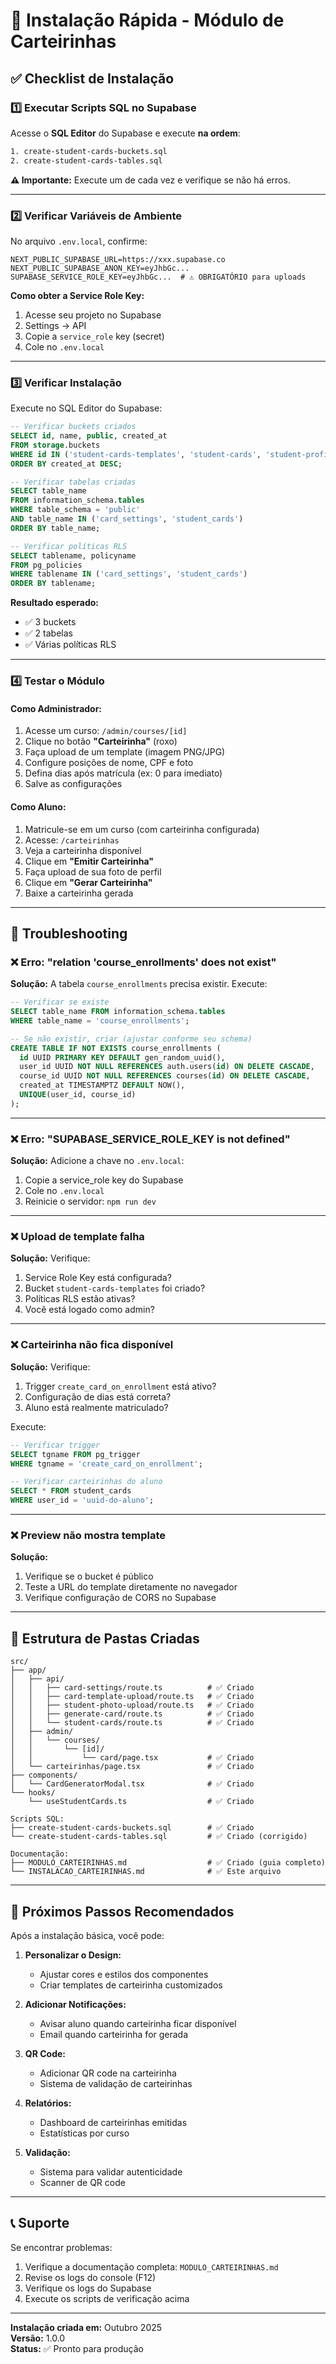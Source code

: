 # 🚀 Instalação Rápida - Módulo de Carteirinhas

## ✅ Checklist de Instalação

### 1️⃣ Executar Scripts SQL no Supabase

Acesse o **SQL Editor** do Supabase e execute **na ordem**:

```bash
1. create-student-cards-buckets.sql
2. create-student-cards-tables.sql
```

**⚠️ Importante:** Execute um de cada vez e verifique se não há erros.

---

### 2️⃣ Verificar Variáveis de Ambiente

No arquivo `.env.local`, confirme:

```env
NEXT_PUBLIC_SUPABASE_URL=https://xxx.supabase.co
NEXT_PUBLIC_SUPABASE_ANON_KEY=eyJhbGc...
SUPABASE_SERVICE_ROLE_KEY=eyJhbGc...  # ⚠️ OBRIGATÓRIO para uploads
```

**Como obter a Service Role Key:**
1. Acesse seu projeto no Supabase
2. Settings → API
3. Copie a `service_role` key (secret)
4. Cole no `.env.local`

---

### 3️⃣ Verificar Instalação

Execute no SQL Editor do Supabase:

```sql
-- Verificar buckets criados
SELECT id, name, public, created_at
FROM storage.buckets
WHERE id IN ('student-cards-templates', 'student-cards', 'student-profile-photos')
ORDER BY created_at DESC;

-- Verificar tabelas criadas
SELECT table_name
FROM information_schema.tables
WHERE table_schema = 'public'
AND table_name IN ('card_settings', 'student_cards')
ORDER BY table_name;

-- Verificar políticas RLS
SELECT tablename, policyname
FROM pg_policies
WHERE tablename IN ('card_settings', 'student_cards')
ORDER BY tablename;
```

**Resultado esperado:**
- ✅ 3 buckets
- ✅ 2 tabelas
- ✅ Várias políticas RLS

---

### 4️⃣ Testar o Módulo

#### Como Administrador:

1. Acesse um curso: `/admin/courses/[id]`
2. Clique no botão **"Carteirinha"** (roxo)
3. Faça upload de um template (imagem PNG/JPG)
4. Configure posições de nome, CPF e foto
5. Defina dias após matrícula (ex: 0 para imediato)
6. Salve as configurações

#### Como Aluno:

1. Matricule-se em um curso (com carteirinha configurada)
2. Acesse: `/carteirinhas`
3. Veja a carteirinha disponível
4. Clique em **"Emitir Carteirinha"**
5. Faça upload de sua foto de perfil
6. Clique em **"Gerar Carteirinha"**
7. Baixe a carteirinha gerada

---

## 🔧 Troubleshooting

### ❌ Erro: "relation 'course_enrollments' does not exist"

**Solução:** A tabela `course_enrollments` precisa existir. Execute:

```sql
-- Verificar se existe
SELECT table_name FROM information_schema.tables 
WHERE table_name = 'course_enrollments';

-- Se não existir, criar (ajustar conforme seu schema)
CREATE TABLE IF NOT EXISTS course_enrollments (
  id UUID PRIMARY KEY DEFAULT gen_random_uuid(),
  user_id UUID NOT NULL REFERENCES auth.users(id) ON DELETE CASCADE,
  course_id UUID NOT NULL REFERENCES courses(id) ON DELETE CASCADE,
  created_at TIMESTAMPTZ DEFAULT NOW(),
  UNIQUE(user_id, course_id)
);
```

---

### ❌ Erro: "SUPABASE_SERVICE_ROLE_KEY is not defined"

**Solução:** Adicione a chave no `.env.local`:

1. Copie a service_role key do Supabase
2. Cole no `.env.local`
3. Reinicie o servidor: `npm run dev`

---

### ❌ Upload de template falha

**Solução:** Verifique:

1. Service Role Key está configurada?
2. Bucket `student-cards-templates` foi criado?
3. Políticas RLS estão ativas?
4. Você está logado como admin?

---

### ❌ Carteirinha não fica disponível

**Solução:** Verifique:

1. Trigger `create_card_on_enrollment` está ativo?
2. Configuração de dias está correta?
3. Aluno está realmente matriculado?

Execute:

```sql
-- Verificar trigger
SELECT tgname FROM pg_trigger 
WHERE tgname = 'create_card_on_enrollment';

-- Verificar carteirinhas do aluno
SELECT * FROM student_cards 
WHERE user_id = 'uuid-do-aluno';
```

---

### ❌ Preview não mostra template

**Solução:**

1. Verifique se o bucket é público
2. Teste a URL do template diretamente no navegador
3. Verifique configuração de CORS no Supabase

---

## 📝 Estrutura de Pastas Criadas

```
src/
├── app/
│   ├── api/
│   │   ├── card-settings/route.ts          # ✅ Criado
│   │   ├── card-template-upload/route.ts   # ✅ Criado
│   │   ├── student-photo-upload/route.ts   # ✅ Criado
│   │   ├── generate-card/route.ts          # ✅ Criado
│   │   └── student-cards/route.ts          # ✅ Criado
│   ├── admin/
│   │   └── courses/
│   │       └── [id]/
│   │           └── card/page.tsx           # ✅ Criado
│   └── carteirinhas/page.tsx               # ✅ Criado
├── components/
│   └── CardGeneratorModal.tsx              # ✅ Criado
└── hooks/
    └── useStudentCards.ts                  # ✅ Criado

Scripts SQL:
├── create-student-cards-buckets.sql        # ✅ Criado
└── create-student-cards-tables.sql         # ✅ Criado (corrigido)

Documentação:
├── MODULO_CARTEIRINHAS.md                  # ✅ Criado (guia completo)
└── INSTALACAO_CARTEIRINHAS.md              # ✅ Este arquivo
```

---

## 🎯 Próximos Passos Recomendados

Após a instalação básica, você pode:

1. **Personalizar o Design:**
   - Ajustar cores e estilos dos componentes
   - Criar templates de carteirinha customizados

2. **Adicionar Notificações:**
   - Avisar aluno quando carteirinha ficar disponível
   - Email quando carteirinha for gerada

3. **QR Code:**
   - Adicionar QR code na carteirinha
   - Sistema de validação de carteirinhas

4. **Relatórios:**
   - Dashboard de carteirinhas emitidas
   - Estatísticas por curso

5. **Validação:**
   - Sistema para validar autenticidade
   - Scanner de QR code

---

## 📞 Suporte

Se encontrar problemas:

1. Verifique a documentação completa: `MODULO_CARTEIRINHAS.md`
2. Revise os logs do console (F12)
3. Verifique os logs do Supabase
4. Execute os scripts de verificação acima

---

**Instalação criada em:** Outubro 2025  
**Versão:** 1.0.0  
**Status:** ✅ Pronto para produção
